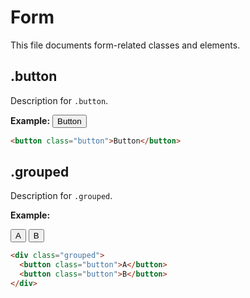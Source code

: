 # Form

This file documents form-related classes and elements.

## .button

Description for `.button`.

**Example:**
<button class="button">Button</button>

```html
<button class="button">Button</button>
```

## .grouped

Description for `.grouped`.

**Example:**
<div class="grouped">
  <button class="button">A</button>
  <button class="button">B</button>
</div>

```html
<div class="grouped">
  <button class="button">A</button>
  <button class="button">B</button>
</div>
```
